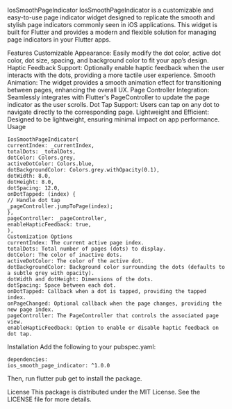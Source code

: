 IosSmoothPageIndicator
IosSmoothPageIndicator is a customizable and easy-to-use page indicator widget designed to replicate the smooth and stylish page indicators commonly seen in iOS applications. This widget is built for Flutter and provides a modern and flexible solution for managing page indicators in your Flutter apps.

Features
Customizable Appearance: Easily modify the dot color, active dot color, dot size, spacing, and background color to fit your app’s design.
Haptic Feedback Support: Optionally enable haptic feedback when the user interacts with the dots, providing a more tactile user experience.
Smooth Animation: The widget provides a smooth animation effect for transitioning between pages, enhancing the overall UX.
Page Controller Integration: Seamlessly integrates with Flutter's PageController to update the page indicator as the user scrolls.
Dot Tap Support: Users can tap on any dot to navigate directly to the corresponding page.
Lightweight and Efficient: Designed to be lightweight, ensuring minimal impact on app performance.
Usage
````
IosSmoothPageIndicator(
currentIndex: _currentIndex,
totalDots: _totalDots,
dotColor: Colors.grey,
activeDotColor: Colors.blue,
dotBackgroundColor: Colors.grey.withOpacity(0.1),
dotWidth: 8.0,
dotHeight: 8.0,
dotSpacing: 12.0,
onDotTapped: (index) {
// Handle dot tap
_pageController.jumpToPage(index);
},
pageController: _pageController,
enableHapticFeedback: true,
),
Customization Options
currentIndex: The current active page index.
totalDots: Total number of pages (dots) to display.
dotColor: The color of inactive dots.
activeDotColor: The color of the active dot.
dotBackgroundColor: Background color surrounding the dots (defaults to a subtle grey with opacity).
dotWidth and dotHeight: Dimensions of the dots.
dotSpacing: Space between each dot.
onDotTapped: Callback when a dot is tapped, providing the tapped index.
onPageChanged: Optional callback when the page changes, providing the new page index.
pageController: The PageController that controls the associated page view.
enableHapticFeedback: Option to enable or disable haptic feedback on dot tap.
````
Installation
Add the following to your pubspec.yaml:

````
dependencies:
ios_smooth_page_indicator: ^1.0.0
````
Then, run flutter pub get to install the package.

License
This package is distributed under the MIT License. See the LICENSE file for more details.
